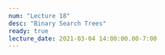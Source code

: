 ```yaml
---
num: "Lecture 18"
desc: "Binary Search Trees"
ready: true
lecture_date: 2021-03-04 14:00:00.00-7:00
---
```

